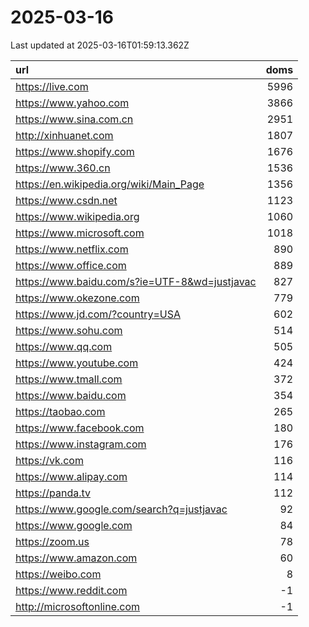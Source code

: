 # 2025-03-16

<!-- BEGIN -->
Last updated at 2025-03-16T01:59:13.362Z

url | doms
:- | -:
https://live.com | 5996
https://www.yahoo.com | 3866
https://www.sina.com.cn | 2951
http://xinhuanet.com | 1807
https://www.shopify.com | 1676
https://www.360.cn | 1536
https://en.wikipedia.org/wiki/Main_Page | 1356
https://www.csdn.net | 1123
https://www.wikipedia.org | 1060
https://www.microsoft.com | 1018
https://www.netflix.com | 890
https://www.office.com | 889
https://www.baidu.com/s?ie=UTF-8&wd=justjavac | 827
https://www.okezone.com | 779
https://www.jd.com/?country=USA | 602
https://www.sohu.com | 514
https://www.qq.com | 505
https://www.youtube.com | 424
https://www.tmall.com | 372
https://www.baidu.com | 354
https://taobao.com | 265
https://www.facebook.com | 180
https://www.instagram.com | 176
https://vk.com | 116
https://www.alipay.com | 114
https://panda.tv | 112
https://www.google.com/search?q=justjavac | 92
https://www.google.com | 84
https://zoom.us | 78
https://www.amazon.com | 60
https://weibo.com | 8
https://www.reddit.com | -1
http://microsoftonline.com | -1
<!-- END -->
